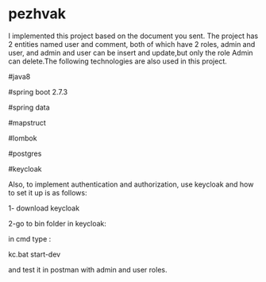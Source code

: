 # pezhvak
I implemented this project based on the document you sent. The project has 2 entities named user and comment, both of which have 2 roles, admin and user, and admin and user can be insert and update,but only the role Admin can delete.The following technologies are also used in this project.

#java8

#spring boot 2.7.3

#spring data

#mapstruct

#lombok

#postgres

#keycloak

Also, to implement authentication and authorization, use keycloak and how to set it up is as follows:

1- download keycloak 

2-go to bin folder in keycloak:

in cmd  type :

kc.bat start-dev

and test it in postman with admin and user roles.
